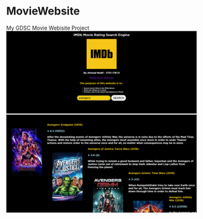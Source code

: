 # MovieWebsite
My GDSC Movie Webisite Project
![Screenshot](home.png)
![Screenshot](searchmovie.png)
